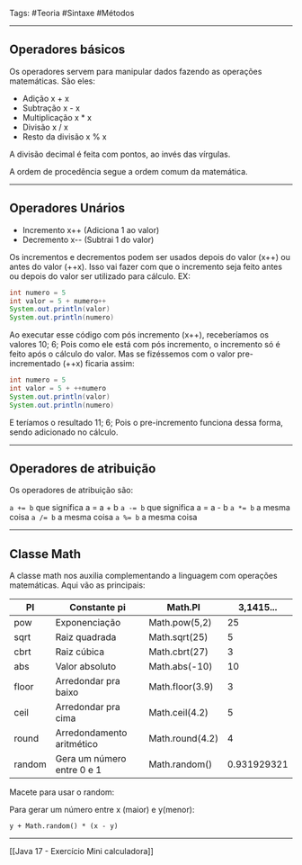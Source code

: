 Tags: #Teoria #Sintaxe #Métodos  

---
## Operadores básicos

Os operadores servem para manipular dados fazendo as operações matemáticas. São eles:

- Adição x + x
- Subtração x - x
- Multiplicação x * x
- Divisão  x / x
- Resto da divisão x % x 

A divisão decimal é feita com pontos, ao invés das vírgulas.

A ordem de procedência segue a ordem comum da matemática.

---
## Operadores Unários

- Incremento x++ (Adiciona 1 ao valor)
- Decremento x-- (Subtrai 1 do valor)

Os incrementos e decrementos podem ser usados depois do valor (x++) ou antes do valor (++x). Isso vai fazer com que o incremento seja feito antes ou depois do valor ser utilizado para cálculo. EX:

```java
int numero = 5
int valor = 5 + numero++
System.out.println(valor)
System.out.println(numero)
```

Ao executar esse código com pós incremento (x++), receberíamos os valores 10; 6; Pois como ele está com pós incremento, o incremento só é feito após o cálculo do valor. Mas se fizéssemos com o valor pre-incrementado (++x) ficaria assim:

```java
int numero = 5
int valor = 5 + ++numero
System.out.println(valor)
System.out.println(numero)
```

E teríamos o resultado 11; 6; Pois o pre-incremento funciona dessa forma, sendo adicionado no cálculo.

---
## Operadores de atribuição

Os operadores de atribuição são:

 `a += b` que significa a = a + b
 `a -= b` que significa  a = a - b
 `a *= b` a mesma coisa
 `a /= b` a mesma coisa
 `a %= b` a mesma coisa

---
## Classe Math

A classe math nos auxilia complementando a linguagem com operações matemáticas. Aqui vão as principais:

| PI     | Constante pi               | Math.PI         | 3,1415...   |
| ------ | -------------------------- | --------------- | ----------- |
| pow    | Exponenciação              | Math.pow(5,2)   | 25          |
| sqrt   | Raiz quadrada              | Math.sqrt(25)   | 5           |
| cbrt   | Raiz cúbica                | Math.cbrt(27)   | 3           |
| abs    | Valor absoluto             | Math.abs(-10)   | 10          |
| floor  | Arredondar pra baixo       | Math.floor(3.9) | 3           |
| ceil   | Arredondar pra cima        | Math.ceil(4.2)  | 5           |
| round  | Arredondamento aritmético  | Math.round(4.2) | 4           |
| random | Gera um número entre 0 e 1 | Math.random()   | 0.931929321 |
Macete para usar o random:

Para gerar um número entre x (maior) e y(menor):

`y + Math.random() * (x - y)`

---

[[Java 17 - Exercício Mini calculadora]]